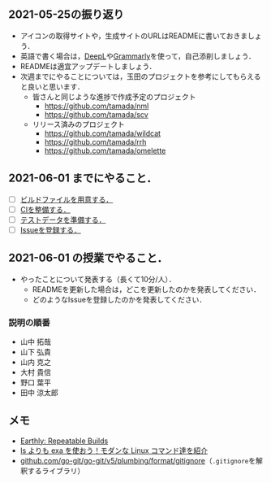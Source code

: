 ## 2021-05-25の振り返り

* アイコンの取得サイトや，生成サイトのURLはREADMEに書いておきましょう．
* 英語で書く場合は，[DeepL](https://www.deepl.com)や[Grammarly](https://app.grammarly.com)を使って，自己添削しましょう．
* READMEは適宜アップデートしましょう．
* 次週までにやることについては，玉田のプロジェクトを参考にしてもらえると良いと思います．
  * 皆さんと同じような進捗で作成予定のプロジェクト
    * https://github.com/tamada/nml
    * https://github.com/tamada/scv
  * リリース済みのプロジェクト
    * https://github.com/tamada/wildcat
    * https://github.com/tamada/rrh
    * https://github.com/tamada/omelette

## 2021-06-01 までにやること．

* [ ] [ビルドファイルを用意する．](https://github.com/tamada/developing_flows/blob/main/development.md#ビルドファイルを用意する)
* [ ] [CIを整備する．](https://github.com/tamada/developing_flows/blob/main/development.md#ciを整備する)
* [ ] [テストデータを準備する．](https://github.com/tamada/developing_flows/blob/main/development.md#テストデータを準備する)
* [ ] [Issueを登録する．](https://github.com/tamada/developing_flows/blob/main/development.md#おおっとその前に)

## 2021-06-01 の授業でやること．

* やったことについて発表する（長くて10分/人）．
  * READMEを更新した場合は，どこを更新したのかを発表してください．
  * どのようなIssueを登録したのかを発表してください．

### 説明の順番

* 山中 拓哉
* 山下 弘貴
* 山内 克之
* 大村 貴信
* 野口 葉平
* 田中 涼太郎

## メモ

* [Earthly: Repeatable Builds](https://earthly.dev)
* [ls よりも exa を使おう！モダンな Linux コマンド達を紹介](https://qiita.com/navitime_tech/items/c249269a3b47666c784b)
* [github.com/go-git/go-git/v5/plumbing/format/gitignore](https://pkg.go.dev/github.com/go-git/go-git/v5/plumbing/format/gitignore#pkg-overview)（`.gitignore`を解釈するライブラリ）